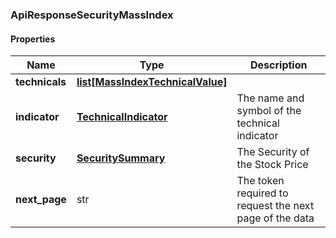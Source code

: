 

[//]: # (CLASS:ApiResponseSecurityMassIndex)

[//]: # (KIND:object)

### ApiResponseSecurityMassIndex

#### Properties

[//]: # (START_DEFINITION)

Name | Type | Description
------------ | ------------- | -------------
**technicals** | [**list[MassIndexTechnicalValue]**](MassIndexTechnicalValue.md) |  &nbsp;
**indicator** | [**TechnicalIndicator**](TechnicalIndicator.md) | The name and symbol of the technical indicator &nbsp;
**security** | [**SecuritySummary**](SecuritySummary.md) | The Security of the Stock Price &nbsp;
**next_page** | str | The token required to request the next page of the data &nbsp;

[//]: # (END_DEFINITION)


[//]: # (CONTAINED_CLASS:MassIndexTechnicalValue)


[//]: # (CONTAINED_CLASS:TechnicalIndicator)


[//]: # (CONTAINED_CLASS:SecuritySummary)



